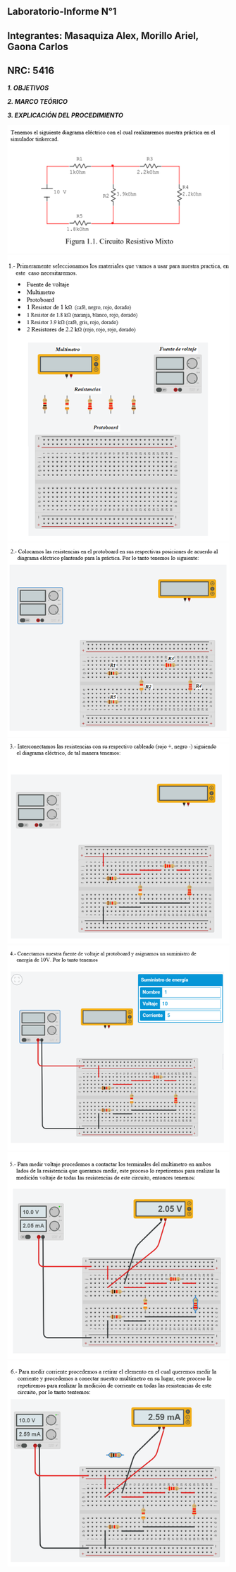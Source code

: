 ## Laboratorio-Informe N°1    
## Integrantes: Masaquiza Alex, Morillo Ariel, Gaona Carlos   
## NRC: 5416   

**_1. OBJETIVOS_**    











**_2. MARCO TEÓRICO_**     



**_3. EXPLICACIÓN DEL PROCEDIMIENTO_**   

![Diagrama](https://github.com/AlexMP98/Lab-Informe/blob/main/Imagenes/Diagrama.png)
![Paso 1](https://github.com/AlexMP98/Lab-Informe/blob/main/Imagenes/Paso%201.png)
![Paso 2](https://github.com/AlexMP98/Lab-Informe/blob/main/Imagenes/Paso%202.png)
![Paso 3](https://github.com/AlexMP98/Lab-Informe/blob/main/Imagenes/Paso%203.png)
![Paso 4](https://github.com/AlexMP98/Lab-Informe/blob/main/Imagenes/Paso%204.png)
![Paso 5](https://github.com/AlexMP98/Lab-Informe/blob/main/Imagenes/Paso%205.png)
![Paso 6](https://github.com/AlexMP98/Lab-Informe/blob/main/Imagenes/Paso%206.png)


